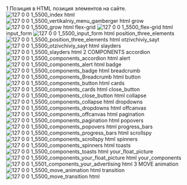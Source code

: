 1 Позиция в HTML
позиция элементов на сайте.
![127 0 0 1_5500_index html](https://github.com/user-attachments/assets/a02c3ddd-65a1-4bc8-b195-0bc4101aaa86)
![127 0 0 1_5500_vertikalniy_menu_gamberger html](https://github.com/user-attachments/assets/762a7df2-c2d8-4552-86c3-132aac901a5a)
grow
![127 0 0 1_5500_grow html](https://github.com/user-attachments/assets/e464d450-7d33-4d38-a55b-1230b53cf847)
flex-grid
![127 0 0 1_5500_flex-grid html](https://github.com/user-attachments/assets/513f3c8b-a153-4982-ba06-9fc667d989f4)
input_form
![127 0 0 1_5500_input_form html](https://github.com/user-attachments/assets/32b940ba-1036-4d56-971b-916c99714390)
position_three_elements
![127 0 0 1_5500_position_three_elements html](https://github.com/user-attachments/assets/32d76adf-1739-449f-b6c9-32c350814f5b)
otzivchiviy_sayt
![127 0 0 1_5500_otzivchiviy_sayt html](https://github.com/user-attachments/assets/2462fe72-37a4-4fb6-80af-c9f9d0a9a3f1)
slayders
![127 0 0 1_5500_slayders html](https://github.com/user-attachments/assets/9b46962e-c09f-4eba-a131-59f0aeaa83b6)
2 COMPONENTS
accordion
![127 0 0 1_5500_components_accordion html](https://github.com/user-attachments/assets/b2f47710-7ad7-46ac-962e-cec1cde3bf9f)
alert
![127 0 0 1_5500_components_alert html](https://github.com/user-attachments/assets/e1d0ab05-50eb-4996-a131-1e7161d91eed)
badge
![127 0 0 1_5500_components_badge html](https://github.com/user-attachments/assets/fb0bfcf5-14f2-41b3-9e02-12dc0a6d4e54)
breadcrumb
![127 0 0 1_5500_components_Breadcrumb html](https://github.com/user-attachments/assets/6c0ff143-bb44-454d-9569-1bb432f0eed0)
button
![127 0 0 1_5500_components_button html](https://github.com/user-attachments/assets/16576300-9b8b-42a4-8d2d-e774dbdec3ba)
cards
![127 0 0 1_5500_components_cards html](https://github.com/user-attachments/assets/6a4d54af-835f-4559-89f6-1cdf750d706b)
close_button
![127 0 0 1_5500_components_close_button html](https://github.com/user-attachments/assets/9f9fb37e-9330-4e66-805c-a48eb1583194)
collapse
![127 0 0 1_5500_components_collapse html](https://github.com/user-attachments/assets/99243af0-a084-4231-a107-e846d0780a41)
dropdowns
![127 0 0 1_5500_components_dropdowns html](https://github.com/user-attachments/assets/6a61afa7-3832-402a-9eb8-42f56efc7cef)
offcanvas
![127 0 0 1_5500_components_offcanvas html](https://github.com/user-attachments/assets/c484bb08-4771-4d31-b190-f98ef37f1cb5)
pagination
![127 0 0 1_5500_components_pagination html](https://github.com/user-attachments/assets/ff93abee-2d16-4a86-99fa-4bc5f8f4b8ef)
popovers
![127 0 0 1_5500_components_popovers html](https://github.com/user-attachments/assets/e0b649b1-1d8c-43bb-9a72-691870178f63)
progress_bars
![127 0 0 1_5500_components_progress_bars html](https://github.com/user-attachments/assets/6d06e302-44ee-49ae-830f-ebc98d77a1b4)
scrollspy
![127 0 0 1_5500_components_scrollspy html](https://github.com/user-attachments/assets/852a6909-4090-4039-a98b-7189ecc5bda5)
spinners
![127 0 0 1_5500_components_spinners html](https://github.com/user-attachments/assets/7d0d4ef1-da69-42e5-81a7-81662675cb9e)
toasts
![127 0 0 1_5500_components_toasts html](https://github.com/user-attachments/assets/3aef99a0-01e0-4736-b600-9789a7035c0e)
your_float_picture
![127 0 0 1_5500_components_your_float_picture html](https://github.com/user-attachments/assets/c499940c-90ae-4d11-96b9-feaa95357045)
your_components
![127 0 0 1_5501_components_your_advertising html](https://github.com/user-attachments/assets/3cadf2a2-799d-4917-bfda-4f995a3797d8)
3 MOVE
animation
![127 0 0 1_5500_move_animation html](https://github.com/user-attachments/assets/e72ab7d9-7f3e-4c44-be65-4ccfad634423)
transition
![127 0 0 1_5500_move_transition html](https://github.com/user-attachments/assets/7f06cd29-bc2a-4159-a7b0-f2eb6f6c4625)


